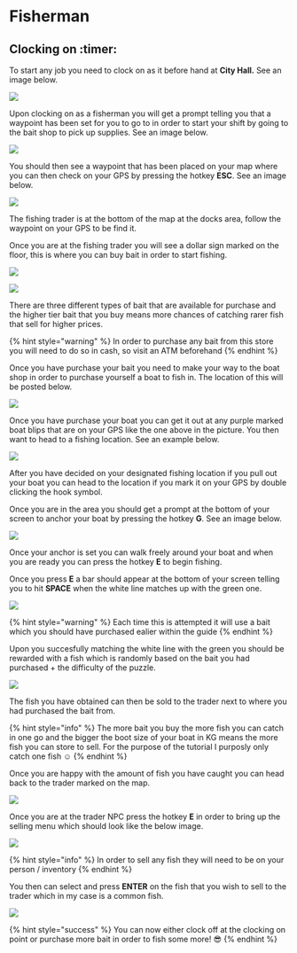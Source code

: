 # Fisherman

## Clocking on :timer:

To start any job you need to clock on as it before hand at **City Hall.** See an image below.

![](<../../.gitbook/assets/image (62).png>)

Upon clocking on as a fisherman you will get a prompt telling you that a waypoint has been set for you to go to in order to start your shift by going to the bait shop to pick up supplies. See an image below.

![](<../../.gitbook/assets/image (29).png>)

You should then see a waypoint that has been placed on your map where you can then check on your GPS by pressing the hotkey **ESC**. See an image below.

![](<../../.gitbook/assets/image (1).png>)

The fishing trader is at the bottom of the map at the docks area, follow the waypoint on your GPS to be find it.

Once you are at the fishing trader you will see a dollar sign marked on the floor, this is where you can buy bait in order to start fishing.

![](<../../.gitbook/assets/image (55).png>)

![](<../../.gitbook/assets/image (9).png>)

There are three different types of bait that are available for purchase and the higher tier bait that you buy means more chances of catching rarer fish that sell for higher prices.

{% hint style="warning" %}
In order to purchase any bait from this store you will need to do so in cash, so visit an ATM beforehand
{% endhint %}

Once you have purchase your bait you need to make your way to the boat shop in order to purchase yourself a boat to fish in. The location of this will be posted below.

![](<../../.gitbook/assets/image (39).png>)

Once you have purchase your boat you can get it out at any purple marked boat blips that are on your GPS like the one above in the picture. You then want to head to a fishing location. See an example below.

![](<../../.gitbook/assets/image (59).png>)

After you have decided on your designated fishing location if you pull out your boat you can head to the location if you mark it on your GPS by double clicking the hook symbol.

Once you are in the area you should get a prompt at the bottom of your screen to anchor your boat by pressing the hotkey **G**. See an image below.

![](<../../.gitbook/assets/image (4).png>)

Once your anchor is set you can walk freely around your boat and when you are ready you can press the hotkey **E** to begin fishing.

Once you press **E** a bar should appear at the bottom of your screen telling you to hit **SPACE** when the white line matches up with the green one.

![](<../../.gitbook/assets/image (102).png>)

{% hint style="warning" %}
Each time this is attempted it will use a bait which you should have purchased ealier within the guide
{% endhint %}

Upon you succesfully matching the white line with the green you should be rewarded with a fish which is randomly based on the bait you had purchased + the difficulty of the puzzle.

![](<../../.gitbook/assets/image (44).png>)

The fish you have obtained can then be sold to the trader next to where you had purchased the bait from.

{% hint style="info" %}
The more bait you buy the more fish you can catch in one go and the bigger the boot size of your boat in KG means the more fish you can store to sell. For the purpose of the tutorial I purposly only catch one fish :relaxed:
{% endhint %}

Once you are happy with the amount of fish you have caught you can head back to the trader marked on the map.

![](<../../.gitbook/assets/image (68).png>)

Once you are at the trader NPC press the hotkey **E** in order to bring up the selling menu which should look like the below image.

![](<../../.gitbook/assets/image (92).png>)

{% hint style="info" %}
In order to sell any fish they will need to be on your person / inventory
{% endhint %}

You then can select and press **ENTER** on the fish that you wish to sell to the trader which in my case is a common fish.

![](<../../.gitbook/assets/image (71).png>)

{% hint style="success" %}
You can now either clock off at the clocking on point or purchase more bait in order to fish some more! :sunglasses:
{% endhint %}

